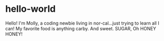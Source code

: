 # hello-world

Hello! I'm Molly, a coding newbie living in nor-cal...just trying to learn all I can!
My favorite food is anything carby. And sweet. SUGAR, Oh HONEY HONEY!
